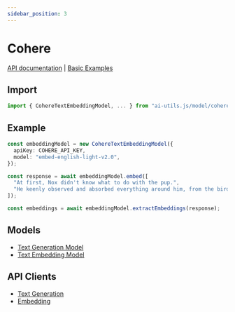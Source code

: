 ```yaml
---
sidebar_position: 3
---
```


# Cohere

[API documentation](/api/modules/model_cohere)
|
[Basic Examples](https://github.com/lgrammel/ai-utils.js/tree/main/examples/basic/src/model/cohere)

## Import

```ts
import { CohereTextEmbeddingModel, ... } from "ai-utils.js/model/cohere";
```

## Example

```ts
const embeddingModel = new CohereTextEmbeddingModel({
  apiKey: COHERE_API_KEY,
  model: "embed-english-light-v2.0",
});

const response = await embeddingModel.embed([
  "At first, Nox didn't know what to do with the pup.",
  "He keenly observed and absorbed everything around him, from the birds in the sky to the trees in the forest.",
]);

const embeddings = await embeddingModel.extractEmbeddings(response);
```

## Models

- [Text Generation Model](/api/classes/model_cohere.CohereTextGenerationModel)
- [Text Embedding Model](/api/classes/model_cohere.CohereTextEmbeddingModel)

## API Clients

- [Text Generation](/api/modules/model_cohere#generatecoheretextcompletion)
- [Embedding](/api/modules/model_cohere#generatecohereembedding)

